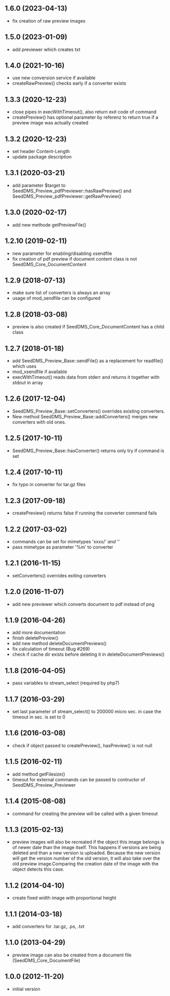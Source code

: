 1.6.0 (2023-04-13)
---------------------
- fix creation of raw preview images

1.5.0 (2023-01-09)
---------------------
- add previewer which creates txt

1.4.0 (2021-10-16)
---------------------
- use new conversion service if available
- createRawPreview() checks early if a converter exists
   

1.3.3 (2020-12-23)
---------------------
- close pipes in execWithTimeout(), also return exit code of command
- createPreview() has optional parameter by referenz to return true if a
  preview image was actually created

1.3.2 (2020-12-23)
---------------------
- set header Content-Length 
- update package description

1.3.1 (2020-03-21)
---------------------
- add parameter $target to SeedDMS_Preview_pdfPreviewer::hasRawPreview() and SeedDMS_Preview_pdfPreviewer::getRawPreview()

1.3.0 (2020-02-17)
---------------------
- add new methode getPreviewFile()

1.2.10 (2019-02-11)
---------------------
- new parameter for enabling/disabling xsendfile
- fix creation of pdf preview if document content class is not SeedDMS_Core_DocumentContent

1.2.9 (2018-07-13)
---------------------
- make sure list of converters is always an array
- usage of mod_sendfile can be configured

1.2.8 (2018-03-08)
---------------------
- preview is also created if SeedDMS_Core_DocumentContent has a child class

1.2.7 (2018-01-18)
---------------------
- add SeedDMS_Preview_Base::sendFile() as a replacement for readfile() which uses
- mod_xsendfile if available
- execWithTimeout() reads data from stderr and returns it together with stdout in array

1.2.6 (2017-12-04)
---------------------
- SeedDMS_Preview_Base::setConverters() overrides existing converters.
- New method SeedDMS_Preview_Base::addConverters() merges new converters with old ones.

1.2.5 (2017-10-11)
---------------------
- SeedDMS_Preview_Base::hasConverter() returns only try if command is set

1.2.4 (2017-10-11)
---------------------
- fix typo in converter for tar.gz files

1.2.3 (2017-09-18)
---------------------
- createPreview() returns false if running the converter command fails

1.2.2 (2017-03-02)
---------------------
- commands can be set for mimetypes 'xxxx/*' and '*'
- pass mimetype as parameter '%m' to converter

1.2.1 (2016-11-15)
---------------------
- setConverters() overrides exiting converters

1.2.0 (2016-11-07)
---------------------
- add new previewer which converts document to pdf instead of png

1.1.9 (2016-04-26)
---------------------
- add more documentation
- finish deletePreview()
- add new method deleteDocumentPreviews()
- fix calculation of timeout (Bug #269)
- check if cache dir exists before deleting it in deleteDocumentPreviews()

1.1.8 (2016-04-05)
---------------------
- pass variables to stream_select (required by php7)

1.1.7 (2016-03-29)
---------------------
- set last parameter of stream_select() to 200000 micro sec. in case the timeout in sec. is set to 0

1.1.6 (2016-03-08)
---------------------
- check if object passed to createPreview(), hasPreview() is not null

1.1.5 (2016-02-11)
---------------------
- add method getFilesize()
- timeout for external commands can be passed to contructor of SeedDMS_Preview_Previewer

1.1.4 (2015-08-08)
---------------------
- command for creating the preview will be called with a given timeout

1.1.3 (2015-02-13)
---------------------
- preview images will also be recreated if the object this image belongs is of newer date than the image itself. This happens if versions are being deleted and than a new version is uploaded. Because the new version will get the version number of the old version, it will also take over the old preview image.Comparing the creation date of the image with the object detects this case.

1.1.2 (2014-04-10)
---------------------
- create fixed width image with proportional height

1.1.1 (2014-03-18)
---------------------
- add converters for .tar.gz, .ps, .txt

1.1.0 (2013-04-29)
---------------------
- preview image can also be created from a document file (SeedDMS_Core_DocumentFile)

1.0.0 (2012-11-20)
---------------------
- initial version

